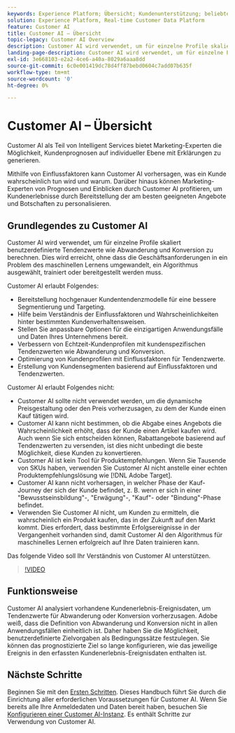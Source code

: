 ```yaml
---
keywords: Experience Platform; Übersicht; Kundenunterstützung; beliebte Themen; Überblick über Kundenai
solution: Experience Platform, Real-time Customer Data Platform
feature: Customer AI
title: Customer AI – Übersicht
topic-legacy: Customer AI Overview
description: Customer AI wird verwendet, um für einzelne Profile skaliert benutzerdefinierte Tendenzwerte wie Abwanderung und Konversion zu berechnen. Dies wird erreicht, ohne dass die Geschäftsanforderungen in ein Problem des maschinellen Lernens umgewandelt, ein Algorithmus ausgewählt, trainiert oder bereitgestellt werden muss.
landing-page-description: Customer AI wird verwendet, um für einzelne Profile skaliert benutzerdefinierte Tendenzwerte wie Abwanderung und Konversion zu berechnen.
exl-id: 3e668103-e2a2-4ce6-a40a-8029a6aaa8dd
source-git-commit: 6c0e001419dc78d4ff87bebd0604c7add07b635f
workflow-type: tm+mt
source-wordcount: '0'
ht-degree: 0%

---
```



# Customer AI – Übersicht

Customer AI als Teil von Intelligent Services bietet Marketing-Experten die Möglichkeit, Kundenprognosen auf individueller Ebene mit Erklärungen zu generieren.

Mithilfe von Einflussfaktoren kann Customer AI vorhersagen, was ein Kunde wahrscheinlich tun wird und warum. Darüber hinaus können Marketing-Experten von Prognosen und Einblicken durch Customer AI profitieren, um Kundenerlebnisse durch Bereitstellung der am besten geeigneten Angebote und Botschaften zu personalisieren.

## Grundlegendes zu Customer AI

Customer AI wird verwendet, um für einzelne Profile skaliert benutzerdefinierte Tendenzwerte wie Abwanderung und Konversion zu berechnen. Dies wird erreicht, ohne dass die Geschäftsanforderungen in ein Problem des maschinellen Lernens umgewandelt, ein Algorithmus ausgewählt, trainiert oder bereitgestellt werden muss.

Customer AI erlaubt Folgendes:

- Bereitstellung hochgenauer Kundentendenzmodelle für eine bessere Segmentierung und Targeting.
- Hilfe beim Verständnis der Einflussfaktoren und Wahrscheinlichkeiten hinter bestimmten Kundenverhaltensweisen.
- Stellen Sie anpassbare Optionen für die einzigartigen Anwendungsfälle und Daten Ihres Unternehmens bereit.
- Verbessern von Echtzeit-Kundenprofilen mit kundenspezifischen Tendenzwerten wie Abwanderung und Konversion.
- Optimierung von Kundenprofilen mit Einflussfaktoren für Tendenzwerte.
- Erstellung von Kundensegmenten basierend auf Einflussfaktoren und Tendenzwerten.

Customer AI erlaubt Folgendes nicht:

- Customer AI sollte nicht verwendet werden, um die dynamische Preisgestaltung oder den Preis vorherzusagen, zu dem der Kunde einen Kauf tätigen wird.
- Customer AI kann nicht bestimmen, ob die Abgabe eines Angebots die Wahrscheinlichkeit erhöht, dass der Kunde einen Artikel kaufen wird. Auch wenn Sie sich entscheiden können, Rabattangebote basierend auf Tendenzwerten zu versenden, ist dies nicht unbedingt die beste Möglichkeit, diese Kunden zu konvertieren.
- Customer AI ist kein Tool für Produktempfehlungen. Wenn Sie Tausende von SKUs haben, verwenden Sie Customer AI nicht anstelle einer echten Produktempfehlungslösung wie [!DNL Adobe Target].
- Customer AI kann nicht vorhersagen, in welcher Phase der Kauf-Journey der sich der Kunde befindet, z. B. wenn er sich in einer &quot;Bewusstseinsbildung&quot;-, &quot;Erwägung&quot;-, &quot;Kauf&quot;- oder &quot;Bindung&quot;-Phase befindet.
- Verwenden Sie Customer AI nicht, um Kunden zu ermitteln, die wahrscheinlich ein Produkt kaufen, das in der Zukunft auf den Markt kommt. Dies erfordert, dass bestimmte Erfolgsereignisse in der Vergangenheit vorhanden sind, damit Customer AI den Algorithmus für maschinelles Lernen erfolgreich auf Ihre Daten trainieren kann.

Das folgende Video soll Ihr Verständnis von Customer AI unterstützen.

>[!VIDEO](https://video.tv.adobe.com/v/32664?learn=on&quality=12)

## Funktionsweise

Customer AI analysiert vorhandene Kundenerlebnis-Ereignisdaten, um Tendenzwerte für Abwanderung oder Konversion vorherzusagen. Adobe weiß, dass die Definition von Abwanderung und Konversion nicht in allen Anwendungsfällen einheitlich ist. Daher haben Sie die Möglichkeit, benutzerdefinierte Zielvorgaben als Bedingungssätze festzulegen. Sie können das prognostizierte Ziel so lange konfigurieren, wie das jeweilige Ereignis in den erfassten Kundenerlebnis-Ereignisdaten enthalten ist.

## Nächste Schritte

Beginnen Sie mit den [Ersten Schritten](./getting-started.md). Dieses Handbuch führt Sie durch die Einrichtung aller erforderlichen Voraussetzungen für Customer AI. Wenn Sie bereits alle Ihre Anmeldedaten und Daten bereit haben, besuchen Sie  [Konfigurieren einer Customer AI-Instanz](./user-guide/configure.md). Es enthält Schritte zur Verwendung von Customer AI.
